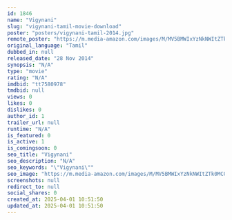 ```yaml
---
id: 1846
name: "Vigynani"
slug: "vigynani-tamil-movie-download"
poster: "posters/vigynani-tamil-2014.jpg"
remote_poster: "https://m.media-amazon.com/images/M/MV5BMWIxYzNkNWItZTk0MC00YjdmLThlNGItNjZhMWNhNzVlNTJjXkEyXkFqcGdeQXVyMTE3MDU0Mzc1._V1_SX300.jpg"
original_language: "Tamil"
dubbed_in: null
released_date: "28 Nov 2014"
synopsis: "N/A"
type: "movie"
rating: "N/A"
imdbid: "tt7580978"
tmdbid: null
views: 0
likes: 0
dislikes: 0
author_id: 1
trailer_url: null
runtime: "N/A"
is_featured: 0
is_active: 1
is_comingsoon: 0
seo_title: "Vigynani"
seo_description: "N/A"
seo_keywords: "\"Vigynani\""
seo_image: "https://m.media-amazon.com/images/M/MV5BMWIxYzNkNWItZTk0MC00YjdmLThlNGItNjZhMWNhNzVlNTJjXkEyXkFqcGdeQXVyMTE3MDU0Mzc1._V1_SX300.jpg"
screenshots: null
redirect_to: null
social_shares: 0
created_at: 2025-04-01 10:51:50
updated_at: 2025-04-01 10:51:50
---
```


